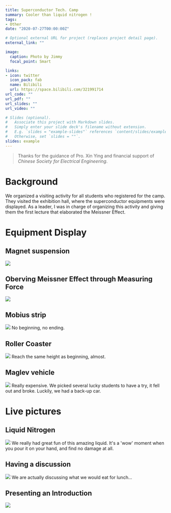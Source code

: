 ```yaml
---
title: Superconductor Tech. Camp
summary: Cooler than liquid nitrogen !
tags:
- Other
date: "2020-07-27T00:00:00Z"

# Optional external URL for project (replaces project detail page).
external_link: ""

image:
  caption: Photo by Jimmy
  focal_point: Smart

links:
- icon: twitter
  icon_pack: fab
  name: Bilibili
  url: https://space.bilibili.com/321991714
url_code: ""
url_pdf: ""
url_slides: ""
url_video: ""

# Slides (optional).
#   Associate this project with Markdown slides.
#   Simply enter your slide deck's filename without extension.
#   E.g. `slides = "example-slides"` references `content/slides/example-slides.md`.
#   Otherwise, set `slides = ""`.
slides: example
---
```

> Thanks for the guidance of Pro. Xin Ying and financial support of *Chinese Society for Electrical Engineering*. 
# Background
We organized a visiting activity for all students who registered for the camp. They visited the exhibition hall, where the superconductor equipments were displayed. As a leader, I was in charge of organizing this activity and giving them the first lecture that elaborated the Meissner Effect. 
# Equipment Display
## Magnet suspension 
<img src = "basic_Meissner_effect .jpg ">

## Oberving Meissner Effect through Measuring Force
<img src = "force_measurement.jpg ">

## Mobius strip 
<img src = "Moumlbius_band.jpg">
No beginning, no ending. 

## Roller Coaster
<img src = "Roller_coaster.jpg ">
Reach the same height as beginning, almost.  

## Maglev vehicle
<img src = " superconductor_car.jpg ">
Really expensive. We picked several lucky students to have a try, it fell out and broke. Luckily, we had a back-up car.

# Live pictures
## Liquid Nitrogen
<img src = "liquid_nitrogen.jpg">
We really had great fun of this amazing liquid. It's a 'wow' moment when you pour it on your hand, and find no damage at all. 

## Having a discussion
<img src = "Discussion.jpg">  
We are actually discussing what we would eat for lunch...

## Presenting an Introduction
<img src = "introduction.jpg"> 

